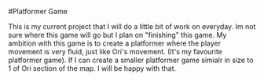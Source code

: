 #Platformer Game

This is my current project that I will do a little bit of work on everyday. Im not sure where this game will go but I plan on "finishing" this game. My ambition with this game is to create a platformer where the player movement is very fluid, just like Ori's movement. (It's my favourite platformer game). If I can create a smaller platformer game simialr in size to 1 of Ori section of the map. I will be happy with that.
